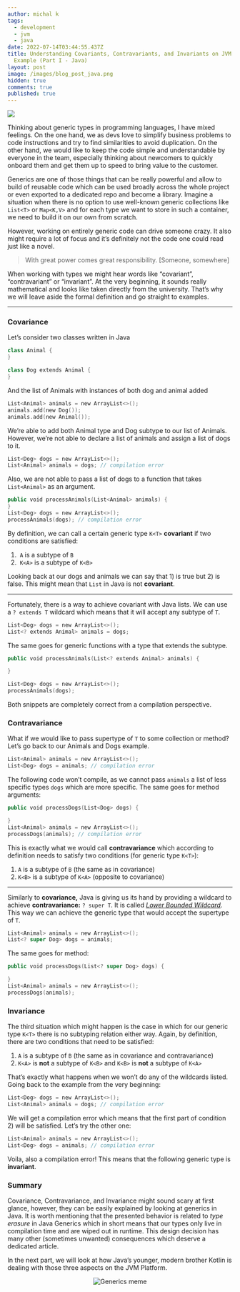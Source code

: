 ```yaml
---
author: michal k
tags:
  - development
  - jvm
  - java
date: 2022-07-14T03:44:55.437Z
title: Understanding Covariants, Contravariants, and Invariants on JVM Generics
  Example (Part I - Java)
layout: post
image: /images/blog_post_java.png
hidden: true
comments: true
published: true
---
```

![](https://cdn-images-1.medium.com/max/1600/1*TdFqWJeP3LYOc-n6j6IGTQ.jpeg)

Thinking about generic types in programming languages, I have mixed feelings. On the one hand, we as devs love to simplify business problems to code instructions and try to find similarities to avoid duplication. On the other hand, we would like to keep the code simple and understandable by everyone in the team, especially thinking about newcomers to quickly onboard them and get them up to speed to bring value to the customer.

Generics are one of those things that can be really powerful and allow to build of reusable code which can be used broadly across the whole project or even exported to a dedicated repo and become a library. Imagine a situation when there is no option to use well-known generic collections like `List<T>` or `Map<K,V>` and for each type we want to store in such a container, we need to build it on our own from scratch.

However, working on entirely generic code can drive someone crazy. It also might require a lot of focus and it’s definitely not the code one could read just like a novel.

> With great power comes great responsibility. \[Someone, somewhere]

When working with types we might hear words like “covariant”, “contravariant” or “invariant”. At the very beginning, it sounds really mathematical and looks like taken directly from the university. That’s why we will leave aside the formal definition and go straight to examples.

- - -

### Covariance

Let’s consider two classes written in Java

```kotlin
class Animal {
}

class Dog extends Animal {
}
```

And the list of Animals with instances of both dog and animal added

```kotlin
List<Animal> animals = new ArrayList<>();
animals.add(new Dog());
animals.add(new Animal());
```

We’re able to add both Animal type and Dog subtype to our list of Animals. However, we’re not able to declare a list of animals and assign a list of dogs to it.

```kotlin
List<Dog> dogs = new ArrayList<>();
List<Animal> animals = dogs; // compilation error
```

Also, we are not able to pass a list of dogs to a function that takes `List<Animal>` as an argument.

```kotlin
public void processAnimals(List<Animal> animals) {
}
List<Dog> dogs = new ArrayList<>();
processAnimals(dogs); // compilation error
```

By definition, we can call a certain generic type `K<T>` **covariant** if two conditions are satisfied:

1.  `A` is a subtype of `B`
2.  `K<A>` is a subtype of `K<B>`

Looking back at our dogs and animals we can say that 1) is true but 2) is false. This might mean that `List` in Java is not **covariant**.

- - -

Fortunately, there is a way to achieve covariant with Java lists. We can use a `? extends T` wildcard which means that it will accept any subtype of `T`.

```kotlin
List<Dog> dogs = new ArrayList<>();
List<? extends Animal> animals = dogs;
```

The same goes for generic functions with a type that extends the subtype.

```kotlin
public void processAnimals(List<? extends Animal> animals) {

}

List<Dog> dogs = new ArrayList<>();
processAnimals(dogs);
```

Both snippets are completely correct from a compilation perspective. 

### Contravariance

What if we would like to pass supertype of `T` to some collection or method? Let’s go back to our Animals and Dogs example.

```kotlin
List<Animal> animals = new ArrayList<>();
List<Dog> dogs = animals; // compilation error
```

The following code won’t compile, as we cannot pass `animals` a list of less specific types `dogs` which are more specific. The same goes for method arguments:

```kotlin
public void processDogs(List<Dog> dogs) {

}
List<Animal> animals = new ArrayList<>();
processDogs(animals); // compilation error
```

This is exactly what we would call **contravariance** which according to definition needs to satisfy two conditions (for generic type `K<T>`):

1. `A` is a subtype of `B` (the same as in covariance)
2. `K<B>` is a subtype of `K<A>` (opposite to covariance)

- - -

Similarly to **covariance,** Java is giving us its hand by providing a wildcard to achieve **contravariance:** `? super T`. It is called *[Lower Bounded Wildcard](https://docs.oracle.com/javase/tutorial/java/generics/lowerBounded.html)*. This way we can achieve the generic type that would accept the supertype of `T`.

```kotlin
List<Animal> animals = new ArrayList<>();
List<? super Dog> dogs = animals;
```

The same goes for method:

```kotlin
public void processDogs(List<? super Dog> dogs) {

}
List<Animal> animals = new ArrayList<>();
processDogs(animals);
```

### Invariance

The third situation which might happen is the case in which for our generic type `K<T>` there is no subtyping relation either way. Again, by definition, there are two conditions that need to be satisfied:

1. `A` is a subtype of `B` (the same as in covariance and contravariance)
2. `K<A>` is **not** a subtype of `K<B>` and `K<B>` is **not** a subtype of `K<A>`

That’s exactly what happens when we won’t do any of the wildcards listed. Going back to the example from the very beginning:

```kotlin
List<Dog> dogs = new ArrayList<>();
List<Animal> animals = dogs; // compilation error
```

We will get a compilation error which means that the first part of condition 2) will be satisfied. Let’s try the other one:

```kotlin
List<Animal> animals = new ArrayList<>(); 
List<Dog> dogs = animals; // compilation error
```

Voila, also a compilation error! This means that the following generic type is **invariant**.

### Summary

Covariance, Contravariance, and Invariance might sound scary at first glance, however, they can be easily explained by looking at generics in Java. It is worth mentioning that the presented behavior is related to *type erasure* in Java Generics which in short means that our types only live in compilation time and are wiped out in runtime. This design decision has many other (sometimes unwanted) consequences which deserve a dedicated article.

In the next part, we will look at how Java’s younger, modern brother Kotlin is dealing with those three aspects on the JVM Platform.

<center>

![Generics meme](https://cdn-images-1.medium.com/max/1600/0*qh9qngkFtlsL1N4W.jpg)

</center>